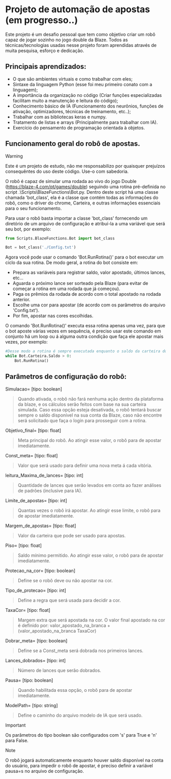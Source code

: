 # Projeto de automação de apostas (em progresso..)

Este projeto é um desafio pessoal que tem como objetivo criar um robô capaz de jogar sozinho no jogo double da Blaze. Todos as técnicas/tecnologias usadas nesse projeto foram aprendidas através de muita pesquisa, esforço e dedicação.

## Principais aprendizados:
* O que são ambientes virtuais e como trabalhar com eles;
* Sintaxe da linguagem Python (esse foi meu primeiro conato com a linguagem);
* A importância da organização no código (Criar funções especializadas facilitam muito a manutenção e leitura do código);
* Conhecimento básico de IA (Funcionamento dos neurônios, funções de ativação, optimizadores, técnicas de treinamento, etc..);
* Trabalhar com as bibliotecas keras e numpy.
* Tratamento de listas e arrays (Principalmente para trabalhar com IA).
* Exercício do pensamento de programação orientada à objetos.

## Funcionamento geral do robô de apostas.
> [!WARNING]
> Este é um projeto de estudo, não me responsabilizo por quaisquer prejuízos consequêntes do uso deste código. Use-o com sabedoria.

O robô é capaz de simular uma rodada ao vivo do jogo Double (https://blaze-4.com/pt/games/double) seguindo uma rotina pré-definida no script .\Scripts\BlazeFunctions\Bot.py. Dentro deste script há uma classe chamada 'bot_class', ela é a classe que contém todas as informações do robô, como o driver do chrome, Carteira, e outras informações essenciais para o seu funcionamento.

Para usar o robô basta importar a classe 'bot_class' fornecendo um diretório de um arquivo de configuração e atribuí-la a uma variável que será seu bot, por exemplo:

```python
from Scripts.BlazeFunctions.Bot import bot_class

Bot = bot_class('./Config.txt')
```

Agora você pode usar o comando 'Bot.RunRotina()' para o bot executar um ciclo da sua rotina. De modo geral, a rotina do bot consiste em:
- Prepara as variáveis para registrar saldo, valor apostado, últimos lances, etc...
- Aguarda o próximo lance ser sorteado pela Blaze (para evitar de começar a rotina em uma rodada que já começou).
- Paga os prêmios da rodada de acordo com o total apostado na rodada anterior.
- Escolhe uma cor para apostar (de acordo com os parâmetros do arquivo 'Config.txt').
- Por fim, apostar nas cores escolhidas.

O comando 'Bot.RunRotina()' executa essa rotina apenas uma vez, para que o bot aposte várias vezes em sequência, é preciso usar este comando em conjunto há um loop ou á alguma outra condição que faça ele apostar mais vezes, por exemplo:

```python
#Desse modo a rotina é sempre executada enquanto o saldo da carteira do bot for maior que 0
while Bot.Carteira.Saldo > 0:
    Bot.RunRotina()
```


## Parâmetros de configuração do robô:

Simulacao= [tipo: boolean]
> Quando ativada, o robô não fará nenhuma ação dentro da plataforma da blaze, e os cálculos serão feitos com base na sua carteira simulada. Caso essa opção esteja desativada, o robô tentará buscar sempre o saldo disponível na sua conta da Blaze, caso não encontre será solicitado que faça o login para prosseguir com a rotina.

Objetivo_final= [tipo: float]
> Meta principal do robô. Ao atingir esse valor, o robô para de apostar imediatamente.

Const_meta= [tipo: float]
> Valor que será usado para definir uma nova meta á cada vitória.

leitura_Maxima_de_lances= [tipo: int]
> Quantidade de lances que serão levados em conta ao fazer análises de padrões (inclusive para IA).

Limite_de_apostas= [tipo: int]
> Quantas vezes o robô irá apostar. Ao atingir esse limite, o robô para de apostar imediatamente.

Margem_de_apostas= [tipo: float]
> Valor da carteira que pode ser usado para apostas.

Piso= [tipo: float]
> Saldo mínimo permitido. Ao atingir esse valor, o robô para de apostar imediatamente.

Protecao_na_cor= [tipo: boolean]
> Define se o robô deve ou não apostar na cor.

Tipo_de_protecao= [tipo: int]
> Define a regra que será usada para decidir a cor.

TaxaCor= [tipo: float]
> Margem extra que será apostada na cor. O valor final apostado na cor é definido por: valor_apostado_na_branca + (valor_apostado_na_branca TaxaCor)

Dobrar_meta= [tipo: boolean]
> Define se a Const_meta será dobrada nos primeiros lances.

Lances_dobrados= [tipo: int]
> Número de lances que serão dobrados.

Pausa= [tipo: boolean]
> Quando habilitada essa opção, o robô para de apostar imediatamente.

ModelPath= [tipo: string]
> Define o caminho do arquivo modelo de IA que será usado.

> [!IMPORTANT]
> Os parâmetros do tipo boolean são configurados com 's' para True e 'n' para False.

> [!NOTE]
> O robô jogará automaticamente enquanto houver saldo disponível na conta do usuário, para impedir o robô de apostar, é preciso definir a variável pausa=s no arquivo de configuração.
